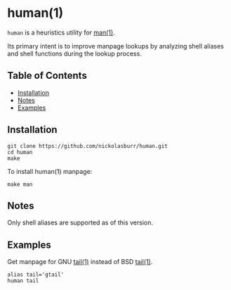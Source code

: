# human(1)

`human` is a heuristics utility for [man(1)](https://linux.die.net/man/1/man).

Its primary intent is to improve manpage lookups by analyzing shell aliases and shell functions during the lookup process.

## Table of Contents

- [Installation](#installation)
- [Notes](#notes)
- [Examples](#examples)

## Installation

```
git clone https://github.com/nickolasburr/human.git
cd human
make
```

To install human(1) manpage:

```
make man
```

## Notes

Only shell aliases are supported as of this version.

## Examples

Get manpage for GNU [tail(1)](https://linux.die.net/man/1/tail) instead of BSD [tail(1)](https://man.openbsd.org/tail.1).

```
alias tail='gtail'
human tail
```
